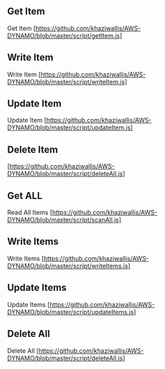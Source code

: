## Get Item ##
Get Item [https://github.com/khaziwallis/AWS-DYNAMO/blob/master/script/getItem.js]

## Write Item ##
Write Item [https://github.com/khaziwallis/AWS-DYNAMO/blob/master/script/writeItem.js]

## Update Item ##
Update Item [https://github.com/khaziwallis/AWS-DYNAMO/blob/master/script/updateItem.js]

## Delete Item ##
[https://github.com/khaziwallis/AWS-DYNAMO/blob/master/script/deleteAll.js]

## Get ALL ##
Read All Items [https://github.com/khaziwallis/AWS-DYNAMO/blob/master/script/scanAll.js]

## Write Items ##
Write Items [https://github.com/khaziwallis/AWS-DYNAMO/blob/master/script/writeItems.js]

## Update Items ##
Update Items [https://github.com/khaziwallis/AWS-DYNAMO/blob/master/script/updateItems.js]

## Delete All ##
Delete All [https://github.com/khaziwallis/AWS-DYNAMO/blob/master/script/deleteAll.js]